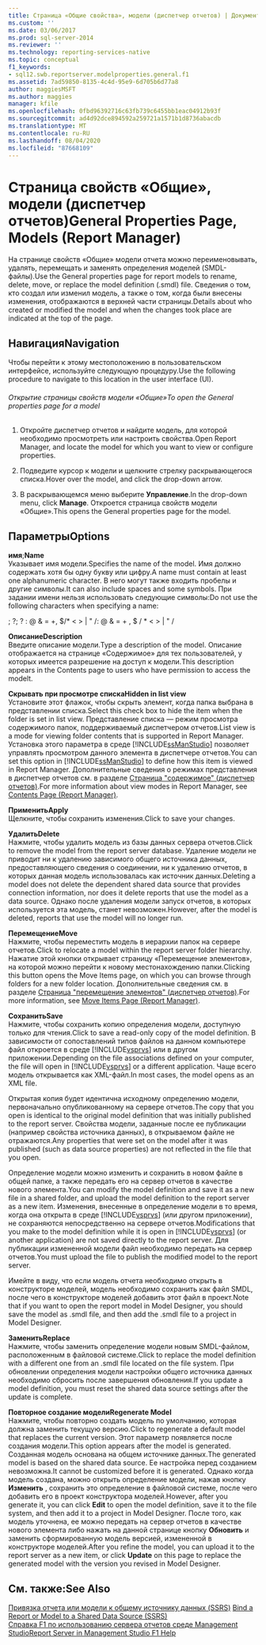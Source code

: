 ```yaml
---
title: Страница «Общие свойства», модели (диспетчер отчетов) | Документация Майкрософт
ms.custom: ''
ms.date: 03/06/2017
ms.prod: sql-server-2014
ms.reviewer: ''
ms.technology: reporting-services-native
ms.topic: conceptual
f1_keywords:
- sql12.swb.reportserver.modelproperties.general.f1
ms.assetid: 7ad59850-8135-4c4d-95e9-6d705b6d77a8
author: maggiesMSFT
ms.author: maggies
manager: kfile
ms.openlocfilehash: 0fbd96392716c63fb739c6455bb1eac04912b93f
ms.sourcegitcommit: ad4d92dce894592a259721a1571b1d8736abacdb
ms.translationtype: MT
ms.contentlocale: ru-RU
ms.lasthandoff: 08/04/2020
ms.locfileid: "87668109"
---
```

# <a name="general-properties-page-models-report-manager"></a><span data-ttu-id="2b907-102">Страница свойств «Общие», модели (диспетчер отчетов)</span><span class="sxs-lookup"><span data-stu-id="2b907-102">General Properties Page, Models (Report Manager)</span></span>
  <span data-ttu-id="2b907-103">На странице свойств «Общие» модели отчета можно переименовывать, удалять, перемещать и заменять определения моделей (SMDL-файлы).</span><span class="sxs-lookup"><span data-stu-id="2b907-103">Use the General properties page for report models to rename, delete, move, or replace the model definition (.smdl) file.</span></span> <span data-ttu-id="2b907-104">Сведения о том, кто создал или изменил модель, а также о том, когда были внесены изменения, отображаются в верхней части страницы.</span><span class="sxs-lookup"><span data-stu-id="2b907-104">Details about who created or modified the model and when the changes took place are indicated at the top of the page.</span></span>  
  
## <a name="navigation"></a><span data-ttu-id="2b907-105">Навигация</span><span class="sxs-lookup"><span data-stu-id="2b907-105">Navigation</span></span>  
 <span data-ttu-id="2b907-106">Чтобы перейти к этому местоположению в пользовательском интерфейсе, используйте следующую процедуру.</span><span class="sxs-lookup"><span data-stu-id="2b907-106">Use the following procedure to navigate to this location in the user interface (UI).</span></span>  
  
###### <a name="to-open-the-general-properties-page-for-a-model"></a><span data-ttu-id="2b907-107">Открытие страницы свойств модели «Общие»</span><span class="sxs-lookup"><span data-stu-id="2b907-107">To open the General properties page for a model</span></span>  
  
1.  <span data-ttu-id="2b907-108">Откройте диспетчер отчетов и найдите модель, для которой необходимо просмотреть или настроить свойства.</span><span class="sxs-lookup"><span data-stu-id="2b907-108">Open Report Manager, and locate the model for which you want to view or configure properties.</span></span>  
  
2.  <span data-ttu-id="2b907-109">Подведите курсор к модели и щелкните стрелку раскрывающегося списка.</span><span class="sxs-lookup"><span data-stu-id="2b907-109">Hover over the model, and click the drop-down arrow.</span></span>  
  
3.  <span data-ttu-id="2b907-110">В раскрывающемся меню выберите **Управление**.</span><span class="sxs-lookup"><span data-stu-id="2b907-110">In the drop-down menu, click **Manage**.</span></span> <span data-ttu-id="2b907-111">Откроется страница свойств модели «Общие».</span><span class="sxs-lookup"><span data-stu-id="2b907-111">This opens the General properties page for the model.</span></span>  
  
## <a name="options"></a><span data-ttu-id="2b907-112">Параметры</span><span class="sxs-lookup"><span data-stu-id="2b907-112">Options</span></span>  
 <span data-ttu-id="2b907-113">**имя**;</span><span class="sxs-lookup"><span data-stu-id="2b907-113">**Name**</span></span>  
 <span data-ttu-id="2b907-114">Указывает имя модели.</span><span class="sxs-lookup"><span data-stu-id="2b907-114">Specifies the name of the model.</span></span> <span data-ttu-id="2b907-115">Имя должно содержать хотя бы одну букву или цифру.</span><span class="sxs-lookup"><span data-stu-id="2b907-115">A name must contain at least one alphanumeric character.</span></span> <span data-ttu-id="2b907-116">В него могут также входить пробелы и другие символы.</span><span class="sxs-lookup"><span data-stu-id="2b907-116">It can also include spaces and some symbols.</span></span> <span data-ttu-id="2b907-117">При задании имени нельзя использовать следующие символы:</span><span class="sxs-lookup"><span data-stu-id="2b907-117">Do not use the following characters when specifying a name:</span></span>  
  
 <span data-ttu-id="2b907-118">; ?</span><span class="sxs-lookup"><span data-stu-id="2b907-118">; ?</span></span> <span data-ttu-id="2b907-119">: \@ & = +, $/\* \< > | " /</span><span class="sxs-lookup"><span data-stu-id="2b907-119">: \@ & = + , $ / \* \< > | " /</span></span>  
  
 <span data-ttu-id="2b907-120">**Описание**</span><span class="sxs-lookup"><span data-stu-id="2b907-120">**Description**</span></span>  
 <span data-ttu-id="2b907-121">Введите описание модели.</span><span class="sxs-lookup"><span data-stu-id="2b907-121">Type a description of the model.</span></span> <span data-ttu-id="2b907-122">Описание отображается на странице «Содержимое» для тех пользователей, у которых имеется разрешение на доступ к модели.</span><span class="sxs-lookup"><span data-stu-id="2b907-122">This description appears in the Contents page to users who have permission to access the modelt.</span></span>  
  
 <span data-ttu-id="2b907-123">**Скрывать при просмотре списка**</span><span class="sxs-lookup"><span data-stu-id="2b907-123">**Hidden in list view**</span></span>  
 <span data-ttu-id="2b907-124">Установите этот флажок, чтобы скрыть элемент, когда папка выбрана в представлении списка.</span><span class="sxs-lookup"><span data-stu-id="2b907-124">Select this check box to hide the item when the folder is set in list view.</span></span> <span data-ttu-id="2b907-125">Представление списка — режим просмотра содержимого папок, поддерживаемый диспетчером отчетов.</span><span class="sxs-lookup"><span data-stu-id="2b907-125">List view is a mode for viewing folder contents that is supported in Report Manager.</span></span> <span data-ttu-id="2b907-126">Установка этого параметра в среде [!INCLUDE[ssManStudio](../includes/ssmanstudio-md.md)] позволяет управлять просмотром данного элемента в диспетчере отчетов.</span><span class="sxs-lookup"><span data-stu-id="2b907-126">You can set this option in [!INCLUDE[ssManStudio](../includes/ssmanstudio-md.md)] to define how this item is viewed in Report Manager.</span></span> <span data-ttu-id="2b907-127">Дополнительные сведения о режимах представления в диспетчер отчетов см. в разделе [Страница "содержимое" &#40;диспетчер отчетов&#41;](../../2014/reporting-services/contents-page-report-manager.md).</span><span class="sxs-lookup"><span data-stu-id="2b907-127">For more information about view modes in Report Manager, see [Contents Page &#40;Report Manager&#41;](../../2014/reporting-services/contents-page-report-manager.md).</span></span>  
  
 <span data-ttu-id="2b907-128">**Применить**</span><span class="sxs-lookup"><span data-stu-id="2b907-128">**Apply**</span></span>  
 <span data-ttu-id="2b907-129">Щелкните, чтобы сохранить изменения.</span><span class="sxs-lookup"><span data-stu-id="2b907-129">Click to save your changes.</span></span>  
  
 <span data-ttu-id="2b907-130">**Удалить**</span><span class="sxs-lookup"><span data-stu-id="2b907-130">**Delete**</span></span>  
 <span data-ttu-id="2b907-131">Нажмите, чтобы удалить модель из базы данных сервера отчетов.</span><span class="sxs-lookup"><span data-stu-id="2b907-131">Click to remove the model from the report server database.</span></span> <span data-ttu-id="2b907-132">Удаление модели не приводит ни к удалению зависимого общего источника данных, предоставляющего сведения о соединении, ни к удалению отчетов, в которых данная модель использовалась как источник данных.</span><span class="sxs-lookup"><span data-stu-id="2b907-132">Deleting a model does not delete the dependent shared data source that provides connection information, nor does it delete reports that use the model as a data source.</span></span> <span data-ttu-id="2b907-133">Однако после удаления модели запуск отчетов, в которых используется эта модель, станет невозможен.</span><span class="sxs-lookup"><span data-stu-id="2b907-133">However, after the model is deleted, reports that use the model will no longer run.</span></span>  
  
 <span data-ttu-id="2b907-134">**Перемещение**</span><span class="sxs-lookup"><span data-stu-id="2b907-134">**Move**</span></span>  
 <span data-ttu-id="2b907-135">Нажмите, чтобы переместить модель в иерархии папок на сервере отчетов.</span><span class="sxs-lookup"><span data-stu-id="2b907-135">Click to relocate a model within the report server folder hierarchy.</span></span> <span data-ttu-id="2b907-136">Нажатие этой кнопки открывает страницу «Перемещение элементов», на которой можно перейти к новому местонахождению папки.</span><span class="sxs-lookup"><span data-stu-id="2b907-136">Clicking this button opens the Move Items page, on which you can browse through folders for a new folder location.</span></span> <span data-ttu-id="2b907-137">Дополнительные сведения см. в разделе [Страница "перемещение элементов" &#40;диспетчер отчетов&#41;](../../2014/reporting-services/move-items-page-report-manager.md).</span><span class="sxs-lookup"><span data-stu-id="2b907-137">For more information, see [Move Items Page &#40;Report Manager&#41;](../../2014/reporting-services/move-items-page-report-manager.md).</span></span>  
  
 <span data-ttu-id="2b907-138">**Сохранить**</span><span class="sxs-lookup"><span data-stu-id="2b907-138">**Save**</span></span>  
 <span data-ttu-id="2b907-139">Нажмите, чтобы сохранить копию определения модели, доступную только для чтения.</span><span class="sxs-lookup"><span data-stu-id="2b907-139">Click to save a read-only copy of the model definition.</span></span> <span data-ttu-id="2b907-140">В зависимости от сопоставлений типов файлов на данном компьютере файл откроется в среде [!INCLUDE[vsprvs](../includes/vsprvs-md.md)] или в другом приложении.</span><span class="sxs-lookup"><span data-stu-id="2b907-140">Depending on the file associations defined on your computer, the file will open in [!INCLUDE[vsprvs](../includes/vsprvs-md.md)] or a different application.</span></span> <span data-ttu-id="2b907-141">Чаще всего модель открывается как XML-файл.</span><span class="sxs-lookup"><span data-stu-id="2b907-141">In most cases, the model opens as an XML file.</span></span>  
  
 <span data-ttu-id="2b907-142">Открытая копия будет идентична исходному определению модели, первоначально опубликованному на сервере отчетов.</span><span class="sxs-lookup"><span data-stu-id="2b907-142">The copy that you open is identical to the original model definition that was initially published to the report server.</span></span> <span data-ttu-id="2b907-143">Свойства модели, заданные после ее публикации (например свойства источника данных), в открываемом файле не отражаются.</span><span class="sxs-lookup"><span data-stu-id="2b907-143">Any properties that were set on the model after it was published (such as data source properties) are not reflected in the file that you open.</span></span>  
  
 <span data-ttu-id="2b907-144">Определение модели можно изменить и сохранить в новом файле в общей папке, а также передать его на сервер отчетов в качестве нового элемента.</span><span class="sxs-lookup"><span data-stu-id="2b907-144">You can modify the model definition and save it as a new file in a shared folder, and upload the model definition to the report server as a new item.</span></span> <span data-ttu-id="2b907-145">Изменения, внесенные в определение модели в то время, когда она открыта в среде [!INCLUDE[vsprvs](../includes/vsprvs-md.md)] (или другом приложении), не сохраняются непосредственно на сервере отчетов.</span><span class="sxs-lookup"><span data-stu-id="2b907-145">Modifications that you make to the model definition while it is open in [!INCLUDE[vsprvs](../includes/vsprvs-md.md)] (or another application) are not saved directly to the report server.</span></span> <span data-ttu-id="2b907-146">Для публикации измененной модели файл необходимо передать на сервер отчетов.</span><span class="sxs-lookup"><span data-stu-id="2b907-146">You must upload the file to publish the modified model to the report server.</span></span>  
  
 <span data-ttu-id="2b907-147">Имейте в виду, что если модель отчета необходимо открыть в конструкторе моделей, модель необходимо сохранить как файл SMDL, после чего в конструкторе моделей добавить этот файл в проект.</span><span class="sxs-lookup"><span data-stu-id="2b907-147">Note that if you want to open the report model in Model Designer, you should save the model as .smdl file, and then add the .smdl file to a project in Model Designer.</span></span>  
  
 <span data-ttu-id="2b907-148">**Заменить**</span><span class="sxs-lookup"><span data-stu-id="2b907-148">**Replace**</span></span>  
 <span data-ttu-id="2b907-149">Нажмите, чтобы заменить определение модели новым SMDL-файлом, расположенным в файловой системе.</span><span class="sxs-lookup"><span data-stu-id="2b907-149">Click to replace the model definition with a different one from an .smdl file located on the file system.</span></span> <span data-ttu-id="2b907-150">При обновлении определения модели настройки общего источника данных необходимо сбросить после завершения обновления.</span><span class="sxs-lookup"><span data-stu-id="2b907-150">If you update a model definition, you must reset the shared data source settings after the update is complete.</span></span>  
  
 <span data-ttu-id="2b907-151">**Повторное создание модели**</span><span class="sxs-lookup"><span data-stu-id="2b907-151">**Regenerate Model**</span></span>  
 <span data-ttu-id="2b907-152">Нажмите, чтобы повторно создать модель по умолчанию, которая должна заменить текущую версию.</span><span class="sxs-lookup"><span data-stu-id="2b907-152">Click to regenerate a default model that replaces the current version.</span></span> <span data-ttu-id="2b907-153">Этот параметр появляется после создания модели.</span><span class="sxs-lookup"><span data-stu-id="2b907-153">This option appears after the model is generated.</span></span> <span data-ttu-id="2b907-154">Созданная модель основана на общем источнике данных.</span><span class="sxs-lookup"><span data-stu-id="2b907-154">The generated model is based on the shared data source.</span></span> <span data-ttu-id="2b907-155">Ее настройка перед созданием невозможна.</span><span class="sxs-lookup"><span data-stu-id="2b907-155">It cannot be customized before it is generated.</span></span> <span data-ttu-id="2b907-156">Однако когда модель создана, можно открыть определение модели, нажав кнопку **Изменить** , сохранить это определение в файловой системе, после чего добавить его в проект конструктора моделей.</span><span class="sxs-lookup"><span data-stu-id="2b907-156">However, after you generate it, you can click **Edit** to open the model definition, save it to the file system, and then add it to a project in Model Designer.</span></span> <span data-ttu-id="2b907-157">После того, как модель уточнена, ее можно передать на сервер отчетов в качестве нового элемента либо нажать на данной странице кнопку **Обновить** и заменить сформированную модель версией, измененной в конструкторе моделей.</span><span class="sxs-lookup"><span data-stu-id="2b907-157">After you refine the model, you can upload it to the report server as a new item, or click **Update** on this page to replace the generated model with the version you revised in Model Designer.</span></span>  
  
## <a name="see-also"></a><span data-ttu-id="2b907-158">См. также:</span><span class="sxs-lookup"><span data-stu-id="2b907-158">See Also</span></span>  
 <span data-ttu-id="2b907-159">[Привязка отчета или модели к общему источнику данных &#40;SSRS&#41;](report-data/bind-a-report-or-model-to-a-shared-data-source-ssrs.md) </span><span class="sxs-lookup"><span data-stu-id="2b907-159">[Bind a Report or Model to a Shared Data Source &#40;SSRS&#41;](report-data/bind-a-report-or-model-to-a-shared-data-source-ssrs.md) </span></span>  
 [<span data-ttu-id="2b907-160">Справка F1 по использованию сервера отчетов среде Management Studio</span><span class="sxs-lookup"><span data-stu-id="2b907-160">Report Server in Management Studio F1 Help</span></span>](tools/report-server-in-management-studio-f1-help.md)  
  
  
